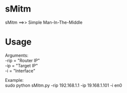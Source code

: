 sMitm
=====
sMitm ==>> Simple Man-In-The-Middle

Usage 
=====
Arguments:<br>
-rip = "Router IP"<br>
-ip  = "Target IP"<br>
-i    = "Interface"<br>

Example:<br>
sudo python sMitm.py -rip 192.168.1.1 -ip 19.168.1.101 -i en0
